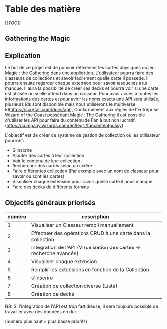 # Table des matière

[[_TOC_]]

## Gathering the Magic

## Explication

Le but de ce projet est de pouvoir référencer les cartes physiques du jeu Magic : the Gathering dans une application.
L'utilisateur pourra faire des classeurs de collections et savoir facilement quelle carte il possède. Il pourra ensuite regarder chaque extension pour savoir lesquelles il lui manque. Il aura la possibilité de créer des decks et pourra voir si une carte est utilisée ou si elle attend dans un classeur.
Pour avoir accès à toutes les informations des cartes et pour avoir les noms exacts une API sera utilisée, plusieurs ids sont disponible mais nous utiliserons le multiverse Id(https://scryfall.com/docs/api), Conformément aux règles de l'Entreprise Wizard of the Coast possédant Magic : The Gathering il est possible d'utiliser les API pour faire du contenu de Fan à but non lucratif. (https://company.wizards.com/en/legal/fancontentpolicy)

L'objectif est de créer ce système de gestion de collection où les utilisateur pourront:
* S'inscrire
* Ajouter des cartes à leur collection
* Voir le contenu de leur collection
* Rechercher des cartes selon un critère
* Faire différentes collection (Par exemple avec un nom de classeur pour savoir ou sont les cartes)
* Visualiser chaque extension pour savoir quelle carte il nous manque
* Faire des decks de différents formats 


## Objectifs généraux priorisés

| numéro | description |
|---|---|
| 1 | Visualiser un Classeur rempli manuellement|
| 2 | Effectuer des opérations CRUD à une carte dans la collection  |
| 3 | Integration de l'API (Visualisation des cartes -> recherche avancée) |
| 4 | Visualiser chaque extension |
| 5 | Remplir les extensions en fonction de la Collection |
| 6 | s'inscrire |
| 7 | Création de collection diverse (Liste) |
| 8 | Création de decks |

NB: Si l'intégration de l'API est trop fastidieuse, il sera toujours possible de travailler avec des données en dur. 

(numéro plus haut = plus basse priorité)
